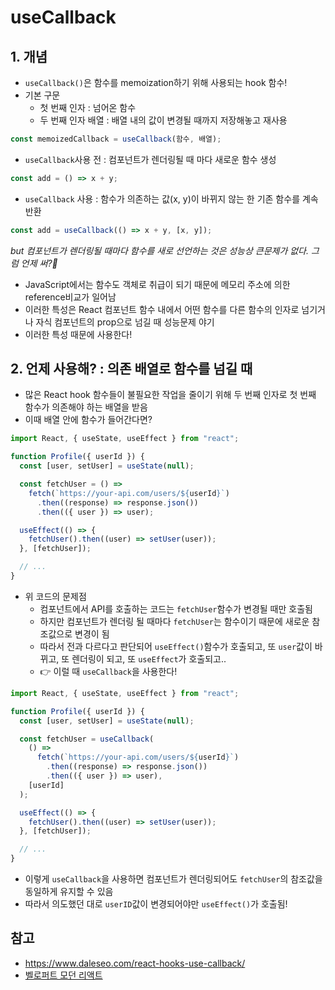 # useCallback
## 1. 개념
- ```useCallback()```은 함수를 memoization하기 위해 사용되는 hook 함수!
- 기본 구문
     - 첫 번째 인자 : 넘어온 함수
     - 두 번째 인자 배열 : 배열 내의 값이 변경될 때까지 저장해놓고 재사용
```javascript
const memoizedCallback = useCallback(함수, 배열);
```
- ```useCallback```사용 전 : 컴포넌트가 렌더링될 때 마다 새로운 함수 생성
```javascript
const add = () => x + y;
```
- ```useCallback``` 사용 : 함수가 의존하는 값(x, y)이 바뀌지 않는 한 기존 함수를 계속 반환
```javascript
const add = useCallback(() => x + y, [x, y]);
```
*but 컴포넌트가 렌더링될 때마다 함수를 새로 선언하는 것은 성능상 큰문제가 없다. 그럼 언제 써?🤷*

- JavaScript에서는 함수도 객체로 취급이 되기 때문에 메모리 주소에 의한 reference비교가 일어남
- 이러한 특성은 React 컴포넌트 함수 내에서 어떤 함수를 다른 함수의 인자로 넘기거나 자식 컴포넌트의 prop으로 넘길 때 성능문제 야기
- 이러한 특성 때문에 사용한다!

## 2. 언제 사용해? : 의존 배열로 함수를 넘길 때
- 많은 React hook 함수들이 불필요한 작업을 줄이기 위해 두 번째 인자로 첫 번째 함수가 의존해야 하는 배열을 받음
- 이때 배열 안에 함수가 들어간다면?
```javascript
import React, { useState, useEffect } from "react";

function Profile({ userId }) {
  const [user, setUser] = useState(null);

  const fetchUser = () =>
    fetch(`https://your-api.com/users/${userId}`)
      .then((response) => response.json())
      .then(({ user }) => user);

  useEffect(() => {
    fetchUser().then((user) => setUser(user));
  }, [fetchUser]);

  // ...
}
```
- 위 코드의 문제점
    - 컴포넌트에서 API를 호출하는 코드는 ```fetchUser```함수가 변경될 때만 호출됨
    - 하지만 컴포넌트가 렌더링 될 때마다 ```fetchUser```는 함수이기 때문에 새로운 참조값으로 변경이 됨
    - 따라서 전과 다르다고 판단되어 ```useEffect()```함수가 호출되고, 또 ```user```값이 바뀌고, 또 렌더링이 되고, 또 ```useEffect```가 호출되고..
    - 👉 이럴 때 ```useCallback```을 사용한다!
```javascript
import React, { useState, useEffect } from "react";

function Profile({ userId }) {
  const [user, setUser] = useState(null);

  const fetchUser = useCallback(
    () =>
      fetch(`https://your-api.com/users/${userId}`)
        .then((response) => response.json())
        .then(({ user }) => user),
    [userId]
  );

  useEffect(() => {
    fetchUser().then((user) => setUser(user));
  }, [fetchUser]);

  // ...
}
```
- 이렇게 ```useCallback```을 사용하면 컴포넌트가 렌더링되어도 ```fetchUser```의 참조값을 동일하게 유지할 수 있음
- 따라서 의도했던 대로 ```userID```값이 변경되어야만 ```useEffect()```가 호출됨!

## 참고
- https://www.daleseo.com/react-hooks-use-callback/
- [벨로퍼트 모던 리액트](https://react.vlpt.us/basic/18-useCallback.html)
